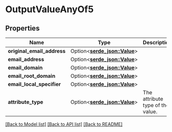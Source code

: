 # OutputValueAnyOf5

## Properties

Name | Type | Description | Notes
------------ | ------------- | ------------- | -------------
**original_email_address** | Option<[**serde_json::Value**](.md)> |  | 
**email_address** | Option<[**serde_json::Value**](.md)> |  | 
**email_domain** | Option<[**serde_json::Value**](.md)> |  | 
**email_root_domain** | Option<[**serde_json::Value**](.md)> |  | 
**email_local_specifier** | Option<[**serde_json::Value**](.md)> |  | 
**attribute_type** | Option<[**serde_json::Value**](serde_json::Value.md)> | The attribute type of the value. | 

[[Back to Model list]](../README.md#documentation-for-models) [[Back to API list]](../README.md#documentation-for-api-endpoints) [[Back to README]](../README.md)


